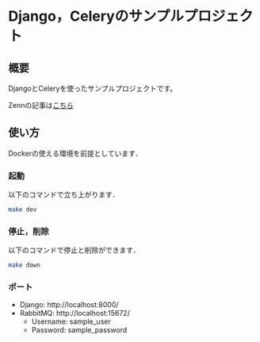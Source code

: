 # Django，Celeryのサンプルプロジェクト

## 概要

DjangoとCeleryを使ったサンプルプロジェクトです。

Zennの記事は[こちら](https://zenn.dev/enken/articles/enken-django-celery)

## 使い方

Dockerの使える環境を前提としています．

### 起動
以下のコマンドで立ち上がります．

```bash
make dev
```

### 停止，削除

以下のコマンドで停止と削除ができます．

```bash
make down
```

### ポート
- Django: http://localhost:8000/
- RabbitMQ: http://localhost:15672/
  - Username: sample_user
  - Password: sample_password
